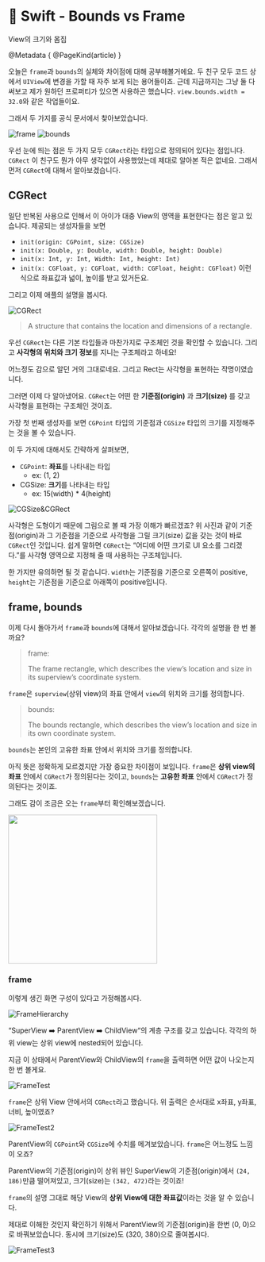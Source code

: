 # 🍎 Swift - Bounds vs Frame

View의 크기와 몸집

@Metadata {
  @PageKind(article)
}

오늘은 `frame`과 `bounds`의 실체와 차이점에 대해 공부해볼거에요.
두 친구 모두 코드 상에서 `UIView`에 변경을 가할 때 자주 보게 되는 용어들이죠.
근데 지금까지는 그냥 둘 다 써보고 제가 원하던 프로퍼티가 있으면 사용하곤 했습니다.
`view.bounds.width = 32.0`와 같은 작업들이요.

그래서 두 가지를 공식 문서에서 찾아보았습니다.

![frame](https://i.imgur.com/PKxVM3U.png)
![bounds](https://i.imgur.com/rCHISlC.png)

우선 눈에 띄는 점은 두 가지 모두 `CGRect`라는 타입으로 정의되어 있다는 점입니다.
`CGRect` 이 친구도 뭔가 아무 생각없이 사용했었는데 제대로 알아본 적은 없네요.
그래서 먼저 `CGRect`에 대해서 알아보겠습니다.

## CGRect

일단 반복된 사용으로 인해서 이 아이가 대충 View의 영역을 표현한다는 점은 알고 있습니다. 제공되는 생성자들을 보면

- `init(origin: CGPoint, size: CGSize)`
- `init(x: Double, y: Double, width: Double, height: Double)`
- `init(x: Int, y: Int, Width: Int, height: Int)`
- `init(x: CGFloat, y: CGFloat, width: CGFloat, height: CGFloat)`
이런 식으로 좌표값과 넓이, 높이를 받고 있거든요.

그리고 이제 애플의 설명을 봅시다.

![CGRect](https://i.imgur.com/jYjkyvc.png)

> A structure that contains the location and dimensions of a rectangle.

우선 `CGRect`는 다른 기본 타입들과 마찬가지로 구조체인 것을 확인할 수 있습니다. 그리고 **사각형의 위치와 크기 정보**를 지니는 구조체라고 하네요!

어느정도 감으로 알던 거의 그대로네요. 그리고 Rect는 사각형을 표현하는 작명이였습니다.

그러면 이제 다 알아냈어요. `CGRect`는 어떤 한 **기준점(origin)** 과 **크기(size)** 를 갖고 사각형을 표현하는 구조체인 것이죠.

가장 첫 번째 생성자를 보면 `CGPoint` 타입의 기준점과 `CGSize` 타입의 크기를 지정해주는 것을 볼 수 있습니다.

이 두 가지에 대해서도 간략하게 살펴보면,

- `CGPoint`: **좌표**를 나타내는 타입
  - ex: (1, 2)
- CGSize: **크기**를 나타내는 타입
  - ex: 15(width) * 4(height)

![CGSize&CGRect](https://i.imgur.com/o8l8cZ1.png)

사각형은 도형이기 때문에 그림으로 볼 때 가장 이해가 빠르겠죠?
위 사진과 같이 기준점(origin)과 그 기준점을 기준으로 사각형을 그릴 크기(size) 값을 갖는 것이 바로 `CGRect`인 것입니다.
쉽게 말하면 `CGRect`는 “어디에 어떤 크기로 UI 요소를 그리겠다.”를 사각형 영역으로 지정해 줄 때 사용하는 구조체입니다.

한 가지만 유의하면 될 것 같습니다.
`width`는 기준점을 기준으로 오른쪽이 positive, `height`는 기준점을 기준으로 아래쪽이 positive입니다.

## frame, bounds

이제 다시 돌아가서 `frame`과 `bounds`에 대해서 알아보겠습니다.
각각의 설명을 한 번 볼까요?

> frame:
>
> The frame rectangle, which describes the view’s location and size in its superview’s coordinate system.

`frame`은 `superview`(상위 view)의 좌표 안에서 `view`의 위치와 크기를 정의합니다.

> bounds:
>
> The bounds rectangle, which describes the view’s location and size in its own coordinate system.

`bounds`는 본인의 고유한 좌표 안에서 위치와 크기를 정의합니다.

아직 뜻은 정확하게 모르겠지만 가장 중요한 차이점이 보입니다.
`frame`은 **상위 view의 좌표** 안에서 `CGRect`가 정의된다는 것이고, `bounds`는 **고유한 좌표** 안에서 `CGRect`가 정의된다는 것이죠.

그래도 감이 조금은 오는 `frame`부터 확인해보겠습니다.

<img src="https://i.imgur.com/Yti7Cd9.png" width="300">

### frame

이렇게 생긴 화면 구성이 있다고 가정해봅시다.

![FrameHierarchy](https://i.imgur.com/u2ZB1My.png)

“SuperView ➡️ ParentView ➡️ ChildView“의 계층 구조를 갖고 있습니다. 각각의 하위 view는 상위 view에 nested되어 있습니다.

지금 이 상태에서 ParentView와 ChildView의 `frame`을 출력하면 어떤 값이 나오는지 한 번 볼게요.

![FrameTest](https://i.imgur.com/BVvqJyo.png)

`frame`은 상위 View 안에서의 `CGRect`라고 했습니다. 위 출력은 순서대로 x좌표, y좌표, 너비, 높이였죠?

![FrameTest2](https://i.imgur.com/WyQYXmm.png)

ParentView의 `CGPoint`와 `CGSize`에 수치를 메겨보았습니다. `frame`은 어느정도 느낌이 오죠?

ParentView의 기준점(origin)이 상위 뷰인 SuperView의 기준점(origin)에서 `(24, 186)`만큼 떨어져있고, 크기(size)는 `(342, 472)`라는 것이죠!

`frame`의 설명 그대로 해당 View의 **상위 View에 대한 좌표값**이라는 것을 알 수 있습니다.

제대로 이해한 것인지 확인하기 위해서 ParentView의 기준점(origin)을 한번 (0, 0)으로 바꿔보았습니다.
동시에 크기(size)도 (320, 380)으로 줄여봅시다.

![FrameTest3](https://i.imgur.com/nIYdPiX.jpg)
